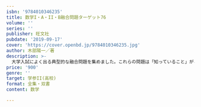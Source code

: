 ```yaml
---
isbn: '9784010346235'
title: 数学I・A・II・B融合問題ターゲット76
volume: ''
series: ''
publisher: 旺文社
pubdate: '2019-09-17'
cover: 'https://cover.openbd.jp/9784010346235.jpg'
author: 木部陽一／著
description: >-
  大学入試によく出る典型的な融合問題を集めました。これらの問題は「知っていること」がとても大切です。つまり大学入試の基礎知識と言えるでしょう。本書にざっと目を通しておくだけでも、かなり違ってくるはずです。
price: '900'
genre: ''
target: 学参II(高校)
format: 全集・双書
content: 数学

---
```

